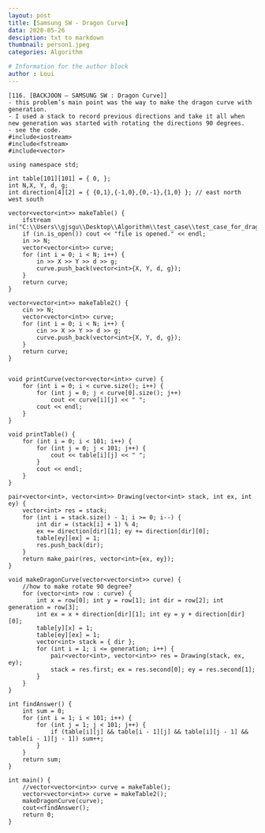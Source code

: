 ```yaml
---
layout: post
title: [Samsung SW - Dragon Curve]
data: 2020-05-26
desciption: txt to markdown
thumbnail: person1.jpeg
categories: Algorithm

# Information for the author block
author : Loui
---
```


	﻿[116. [BACKJOON – SAMSUNG SW : Dragon Curve]]
	- this problem’s main point was the way to make the dragon curve with generation.
	- I used a stack to record previous directions and take it all when new generation was started with rotating the directions 90 degrees.
	- see the code.
	#include<iostream>
	#include<fstream>
	#include<vector>
	
	using namespace std;
	
	int table[101][101] = { 0, };
	int N,X, Y, d, g;
	int direction[4][2] = { {0,1},{-1,0},{0,-1},{1,0} }; // east north west south
	
	vector<vector<int>> makeTable() {
		ifstream in("C:\\Users\\gjsgu\\Desktop\\Algorithm\\test_case\\test_case_for_dragon_curve.txt");
		if (in.is_open()) cout << "file is opened." << endl;
		in >> N;
		vector<vector<int>> curve;
		for (int i = 0; i < N; i++) {
			in >> X >> Y >> d >> g;
			curve.push_back(vector<int>{X, Y, d, g});
		}
		return curve;
	}
	
	vector<vector<int>> makeTable2() {
		cin >> N;
		vector<vector<int>> curve;
		for (int i = 0; i < N; i++) {
			cin >> X >> Y >> d >> g;
			curve.push_back(vector<int>{X, Y, d, g});
		}
		return curve;
	}
	
	
	void printCurve(vector<vector<int>> curve) {
		for (int i = 0; i < curve.size(); i++) {
			for (int j = 0; j < curve[0].size(); j++)
				cout << curve[i][j] << " ";
			cout << endl;
		}
	}
	
	void printTable() {
		for (int i = 0; i < 101; i++) {
			for (int j = 0; j < 101; j++) {
				cout << table[i][j] << " ";
			}
			cout << endl;
		}
	}
	
	pair<vector<int>, vector<int>> Drawing(vector<int> stack, int ex, int ey) {
		vector<int> res = stack;
		for (int i = stack.size() - 1; i >= 0; i--) {
			int dir = (stack[i] + 1) % 4;
			ex += direction[dir][1]; ey += direction[dir][0];
			table[ey][ex] = 1;
			res.push_back(dir);
		}
		return make_pair(res, vector<int>{ex, ey});
	}
	
	void makeDragonCurve(vector<vector<int>> curve) {
		//how to make rotate 90 degree?
		for (vector<int> row : curve) {
			int x = row[0]; int y = row[1]; int dir = row[2]; int generation = row[3];
			int ex = x + direction[dir][1]; int ey = y + direction[dir][0];
			table[y][x] = 1;
			table[ey][ex] = 1;
			vector<int> stack = { dir };
			for (int i = 1; i <= generation; i++) {
				pair<vector<int>, vector<int>> res = Drawing(stack, ex, ey);
				stack = res.first; ex = res.second[0]; ey = res.second[1];
			}
		}
	}
	
	int findAnswer() {
		int sum = 0;
		for (int i = 1; i < 101; i++) {
			for (int j = 1; j < 101; j++) {
				if (table[i][j] && table[i - 1][j] && table[i][j - 1] && table[i - 1][j - 1]) sum++;
			}
		}
		return sum;
	}
	
	int main() {
		//vector<vector<int>> curve = makeTable();
		vector<vector<int>> curve = makeTable2();
		makeDragonCurve(curve);
		cout<<findAnswer();
		return 0;
	}
	
